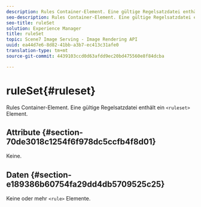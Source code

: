 ```yaml
---
description: Rules Container-Element. Eine gültige Regelsatzdatei enthält ein Element.
seo-description: Rules Container-Element. Eine gültige Regelsatzdatei enthält ein Element.
seo-title: ruleSet
solution: Experience Manager
title: ruleSet
topic: Scene7 Image Serving - Image Rendering API
uuid: ea44d7e6-8d82-41bb-a3b7-ec413c31afe0
translation-type: tm+mt
source-git-commit: 4439103ccd0d63afdd9ec20bd475560e8f84dcba

---
```



# ruleSet{#ruleset}

Rules Container-Element. Eine gültige Regelsatzdatei enthält ein `<ruleset>` Element.

## Attribute {#section-70de3018c1254f6f978dc5ccfb4f8d01}

Keine.

## Daten {#section-e189386b60754fa29dd4db5709525c25}

Keine oder mehr `<rule>` Elemente.
